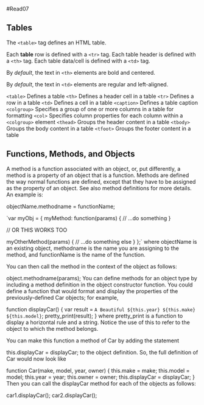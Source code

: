 #Read07

## Tables

The `<table>` tag defines an HTML table.

Each **table** row is defined with a `<tr>` tag. Each table header is defined with a `<th>` tag. Each table data/cell is defined with a `<td>` tag.

By *default*, the text in `<th>` elements are bold and centered.

By *default*, the text in `<td>` elements are regular and left-aligned.

`<table>`	Defines a table
`<th>`	Defines a header cell in a table
`<tr>`	Defines a row in a table
`<td>`	Defines a cell in a table
`<caption>`	Defines a table caption
`<colgroup>`	Specifies a group of one or more columns in a table for formatting
`<col>`	Specifies column properties for each column within a `<colgroup>` element
`<thead>`	Groups the header content in a table
`<tbody>`	Groups the body content in a table
`<tfoot>`	Groups the footer content in a table


## Functions, Methods, and Objects

A method is a function associated with an object, or, put differently, a method is a property of an object that is a function. Methods are defined the way normal functions are defined, except that they have to be assigned as the property of an object. See also method definitions for more details. An example is:

objectName.methodname = functionName;

`var myObj = {
  myMethod: function(params) {
    // ...do something
  }

  // OR THIS WORKS TOO

  myOtherMethod(params) {
    // ...do something else
  }
};`
where objectName is an existing object, methodname is the name you are assigning to the method, and functionName is the name of the function.

You can then call the method in the context of the object as follows:

object.methodname(params);
You can define methods for an object type by including a method definition in the object constructor function. You could define a function that would format and display the properties of the previously-defined Car objects; for example,

function displayCar() {
  var result = `A Beautiful ${this.year} ${this.make} ${this.model}`;
  pretty_print(result);
}
where pretty_print is a function to display a horizontal rule and a string. Notice the use of this to refer to the object to which the method belongs.

You can make this function a method of Car by adding the statement

this.displayCar = displayCar;
to the object definition. So, the full definition of Car would now look like

function Car(make, model, year, owner) {
  this.make = make;
  this.model = model;
  this.year = year;
  this.owner = owner;
  this.displayCar = displayCar;
}
Then you can call the displayCar method for each of the objects as follows:

car1.displayCar();
car2.displayCar();